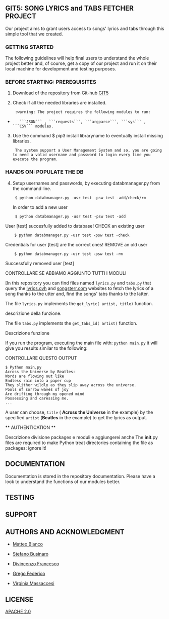 ## GIT5: SONG LYRICS and TABS FETCHER PROJECT

Our project aims to grant users access to songs' lyrics and tabs through this simple tool that we created. 

### GETTING STARTED
The following guidelines will help final users to understand the whole project better and, of course, get a copy of our project and run it on their local machine for development and testing purposes.


### BEFORE STARTING: PREREQUISITES

1. Download of the repository from Git-hub [GIT5](https://github.com/Matteo-Cobian/lyrics_git5)

2. Check if all the needed libraries are installed.

		:warning: The project requires the following modules to run:
-		 ```JSON``` , ```requests```, ```argparse```, ```sys``` , ```CSV``` modules. 

3. Use the command $ pip3 install libraryname to eventually install missing libraries.




		The system support a User Management System and so, you are going to need a valid username and password to login every time you execute the program.

### HANDS ON: POPULATE THE DB

4. Setup usernames and passwords, by executing databmanager.py from the command line.

		$ python databmanager.py -usr test -psw test -add/check/rm


	In order to add a new user

		$ python databmanager.py -usr test -psw test -add

User [test] succesfully added to database!
CHECK an existing user

		$ python databmanager.py -usr test -psw test -check

Credentials for user [test] are the correct ones!
REMOVE an old user

		$ python databmanager.py -usr test -psw test -rm

Successfully removed user [test]

CONTROLLARE SE ABBIAMO AGGIUNTO TUTTI I MODULI 

[In this repository you can find files named ```lyrics.py``` and ```tabs.py``` that query the [lyrics.ovh](https://lyricsovh.docs.apiary.io/#) and [songsterr.com](https://www.songsterr.com) websites to fetch the lyrics of a song thanks to the utter and, find the songs' tabs thanks to the latter. 


The file ```lyrics.py``` implements the ```get_lyric( artist, title)``` function.

descrizione della funzione.

The file ```tabs.py``` implements the ```get_tabs_id( artist)``` function.

Descrizione funzione 



If you run the program, executing the main file with: ```python main.py``` it will give you results similar to the following: 

CONTROLLARE QUESTO OUTPUT 

```
$ Python main.py
Across the Universe by Beatles:
Words are flowing out like 
Endless rain into a paper cup
They slither wildly as they slip away across the universe.
Pools of sorrow waves of joy
Are drifting through my opened mind
Possessing and caressing me.
...
```



A user can choose, ```title``` ( **Across the Universe** in the example) by the specified ```artist``` (**Beatles** in the example) to get the lyrics as output.

** AUTHENTICATION **

Descrizione divisione packages e moduli e aggiungerei anche 
The __init__.py files are required to make Python treat directories containing the file as packages: ignore it!


## DOCUMENTATION
Documentation is stored in the repository documentation. Please have a look to understand the functions of our modules better.



## TESTING

## SUPPORT


## AUTHORS AND ACKNOWLEDGMENT

- [Matteo Bianco](https://github.com/Matteo-Cobian)


- [Stefano Businaro](https://github.com/businer)


- [Divincenzo Francesco](https://github.com/divi999)


- [Grego Federico](https://github.com/Fede2302)


- [Virginia Massaccesi](https://github.com/Virginiaemme)



## LICENSE
[APACHE 2.0](https://choosealicense.com/licenses/apache-2.0/)


